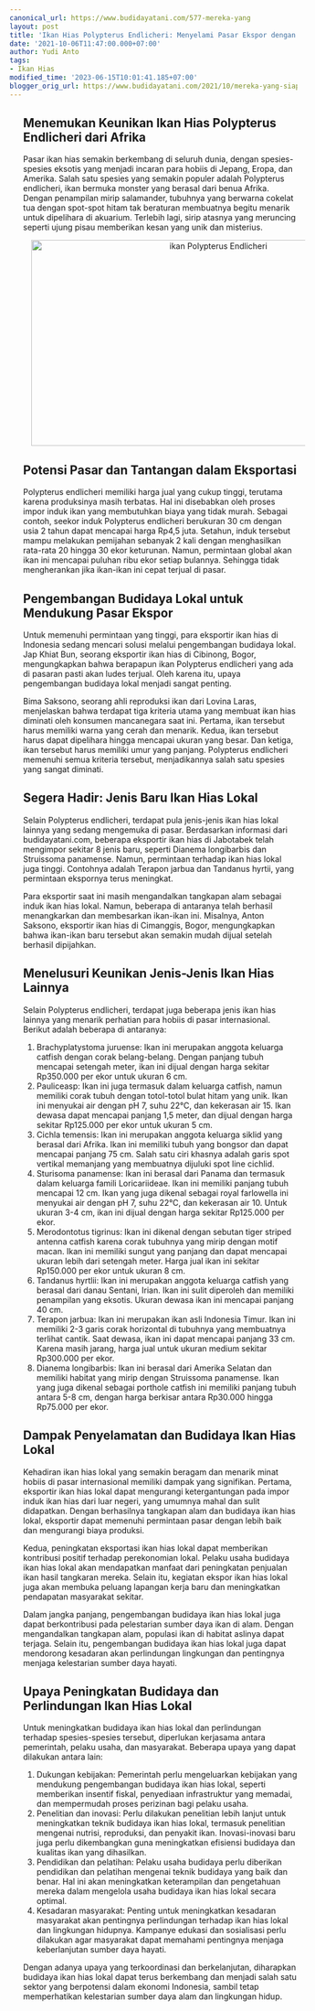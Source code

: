 ```yaml
---
canonical_url: https://www.budidayatani.com/577-mereka-yang
layout: post
title: 'Ikan Hias Polypterus Endlicheri: Menyelami Pasar Ekspor dengan Budidaya Lokal'
date: '2021-10-06T11:47:00.000+07:00'
author: Yudi Anto
tags:
- Ikan Hias
modified_time: '2023-06-15T10:01:41.185+07:00'
blogger_orig_url: https://www.budidayatani.com/2021/10/mereka-yang-siap-melejit-di-pasar-ikan.html
---
```


<ol><h2>Menemukan Keunikan Ikan Hias Polypterus Endlicheri dari Afrika</h2><p>Pasar ikan hias semakin berkembang di seluruh dunia, dengan spesies-spesies eksotis yang menjadi incaran para hobiis di Jepang, Eropa, dan Amerika. Salah satu spesies yang semakin populer adalah Polypterus endlicheri, ikan bermuka monster yang berasal dari benua Afrika. Dengan penampilan mirip salamander, tubuhnya yang berwarna cokelat tua dengan spot-spot hitam tak beraturan membuatnya begitu menarik untuk dipelihara di akuarium. Terlebih lagi, sirip atasnya yang meruncing seperti ujung pisau memberikan kesan yang unik dan misterius.</p><div class="separator" style="clear: both; text-align: center;"><a href="https://blogger.googleusercontent.com/img/b/R29vZ2xl/AVvXsEjXhkFjgprLeitgFr2fftS6ayaXhofO9B0rjvDu2XXg14tAbcVX1hlStD9jiRkyIvO6WYMCPclCUMone9UlYmXQTWtVJR-oTJnx8RqUoy8gCTXjHosY_FsexhFXR4D3pB3ZCtZn42vzWaZguMcIgLxIqN0xizmUU49byXDfw1z6JJDDkq0UObZZPktzJQ/s2133/Polypterus%20Endlicheri.jpg" imageanchor="1" style="margin-left: 1em; margin-right: 1em;"><img alt="ikan Polypterus Endlicheri" border="0" data-original-height="1200" data-original-width="2133" height="360" src="https://blogger.googleusercontent.com/img/b/R29vZ2xl/AVvXsEjXhkFjgprLeitgFr2fftS6ayaXhofO9B0rjvDu2XXg14tAbcVX1hlStD9jiRkyIvO6WYMCPclCUMone9UlYmXQTWtVJR-oTJnx8RqUoy8gCTXjHosY_FsexhFXR4D3pB3ZCtZn42vzWaZguMcIgLxIqN0xizmUU49byXDfw1z6JJDDkq0UObZZPktzJQ/w640-h360/Polypterus%20Endlicheri.jpg" width="640" /></a></div><h2>Potensi Pasar dan Tantangan dalam Eksportasi</h2><p>Polypterus endlicheri memiliki harga jual yang cukup tinggi, terutama karena produksinya masih terbatas. Hal ini disebabkan oleh proses impor induk ikan yang membutuhkan biaya yang tidak murah. Sebagai contoh, seekor induk Polypterus endlicheri berukuran 30 cm dengan usia 2 tahun dapat mencapai harga Rp4,5 juta. Setahun, induk tersebut mampu melakukan pemijahan sebanyak 2 kali dengan menghasilkan rata-rata 20 hingga 30 ekor keturunan. Namun, permintaan global akan ikan ini mencapai puluhan ribu ekor setiap bulannya. Sehingga tidak mengherankan jika ikan-ikan ini cepat terjual di pasar.</p><h2>Pengembangan Budidaya Lokal untuk Mendukung Pasar Ekspor</h2><p>Untuk memenuhi permintaan yang tinggi, para eksportir ikan hias di Indonesia sedang mencari solusi melalui pengembangan budidaya lokal. Jap Khiat Bun, seorang eksportir ikan hias di Cibinong, Bogor, mengungkapkan bahwa berapapun ikan Polypterus endlicheri yang ada di pasaran pasti akan ludes terjual. Oleh karena itu, upaya pengembangan budidaya lokal menjadi sangat penting.</p><p>Bima Saksono, seorang ahli reproduksi ikan dari Lovina Laras, menjelaskan bahwa terdapat tiga kriteria utama yang membuat ikan hias diminati oleh konsumen mancanegara saat ini. Pertama, ikan tersebut harus memiliki warna yang cerah dan menarik. Kedua, ikan tersebut harus dapat dipelihara hingga mencapai ukuran yang besar. Dan ketiga, ikan tersebut harus memiliki umur yang panjang. Polypterus endlicheri memenuhi semua kriteria tersebut, menjadikannya salah satu spesies yang sangat diminati.</p><h2>Segera Hadir: Jenis Baru Ikan Hias Lokal</h2><p>Selain Polypterus endlicheri, terdapat pula jenis-jenis ikan hias lokal lainnya yang sedang mengemuka di pasar. Berdasarkan informasi dari budidayatani.com, beberapa eksportir ikan hias di Jabotabek telah mengimpor sekitar 8 jenis baru, seperti Dianema longibarbis dan Struissoma panamense. Namun, permintaan terhadap ikan hias lokal juga tinggi. Contohnya adalah Terapon jarbua dan Tandanus hyrtii, yang permintaan ekspornya terus meningkat.</p><p>Para eksportir saat ini masih mengandalkan tangkapan alam sebagai induk ikan hias lokal. Namun, beberapa di antaranya telah berhasil menangkarkan dan membesarkan ikan-ikan ini. Misalnya, Anton Saksono, eksportir ikan hias di Cimanggis, Bogor, mengungkapkan bahwa ikan-ikan baru tersebut akan semakin mudah dijual setelah berhasil dipijahkan.</p><h2>Menelusuri Keunikan Jenis-Jenis Ikan Hias Lainnya</h2><p>Selain Polypterus endlicheri, terdapat juga beberapa jenis ikan hias lainnya yang menarik perhatian para hobiis di pasar internasional. Berikut adalah beberapa di antaranya:</p><ol><li>Brachyplatystoma juruense: Ikan ini merupakan anggota keluarga catfish dengan corak belang-belang. Dengan panjang tubuh mencapai setengah meter, ikan ini dijual dengan harga sekitar Rp350.000 per ekor untuk ukuran 6 cm.</li><li>Pauliceasp: Ikan ini juga termasuk dalam keluarga catfish, namun memiliki corak tubuh dengan totol-totol bulat hitam yang unik. Ikan ini menyukai air dengan pH 7, suhu 22°C, dan kekerasan air 15. Ikan dewasa dapat mencapai panjang 1,5 meter, dan dijual dengan harga sekitar Rp125.000 per ekor untuk ukuran 5 cm.</li><li>Cichla temensis: Ikan ini merupakan anggota keluarga siklid yang berasal dari Afrika. Ikan ini memiliki tubuh yang bongsor dan dapat mencapai panjang 75 cm. Salah satu ciri khasnya adalah garis spot vertikal memanjang yang membuatnya dijuluki spot line cichlid.</li><li>Sturisoma panamense: Ikan ini berasal dari Panama dan termasuk dalam keluarga famili Loricariideae. Ikan ini memiliki panjang tubuh mencapai 12 cm. Ikan yang juga dikenal sebagai royal farlowella ini menyukai air dengan pH 7, suhu 22°C, dan kekerasan air 10. Untuk ukuran 3-4 cm, ikan ini dijual dengan harga sekitar Rp125.000 per ekor.</li><li>Merodontotus tigrinus: Ikan ini dikenal dengan sebutan tiger striped antenna catfish karena corak tubuhnya yang mirip dengan motif macan. Ikan ini memiliki sungut yang panjang dan dapat mencapai ukuran lebih dari setengah meter. Harga jual ikan ini sekitar Rp150.000 per ekor untuk ukuran 8 cm.</li><li>Tandanus hyrtlii: Ikan ini merupakan anggota keluarga catfish yang berasal dari danau Sentani, Irian. Ikan ini sulit diperoleh dan memiliki penampilan yang eksotis. Ukuran dewasa ikan ini mencapai panjang 40 cm.</li><li>Terapon jarbua: Ikan ini merupakan ikan asli Indonesia Timur. Ikan ini memiliki 2-3 garis corak horizontal di tubuhnya yang membuatnya terlihat cantik. Saat dewasa, ikan ini dapat mencapai panjang 33 cm. Karena masih jarang, harga jual untuk ukuran medium sekitar Rp300.000 per ekor.</li><li>Dianema longibarbis: Ikan ini berasal dari Amerika Selatan dan memiliki habitat yang mirip dengan Struissoma panamense. Ikan yang juga dikenal sebagai porthole catfish ini memiliki panjang tubuh antara 5-8 cm, dengan harga berkisar antara Rp30.000 hingga Rp75.000 per ekor.</li></ol><h2>Dampak Penyelamatan dan Budidaya Ikan Hias Lokal</h2><p>Kehadiran ikan hias lokal yang semakin beragam dan menarik minat hobiis di pasar internasional memiliki dampak yang signifikan. Pertama, eksportir ikan hias lokal dapat mengurangi ketergantungan pada impor induk ikan hias dari luar negeri, yang umumnya mahal dan sulit didapatkan. Dengan berhasilnya tangkapan alam dan budidaya ikan hias lokal, eksportir dapat memenuhi permintaan pasar dengan lebih baik dan mengurangi biaya produksi.</p><p>Kedua, peningkatan eksportasi ikan hias lokal dapat memberikan kontribusi positif terhadap perekonomian lokal. Pelaku usaha budidaya ikan hias lokal akan mendapatkan manfaat dari peningkatan penjualan ikan hasil tangkaran mereka. Selain itu, kegiatan ekspor ikan hias lokal juga akan membuka peluang lapangan kerja baru dan meningkatkan pendapatan masyarakat sekitar.</p><p>Dalam jangka panjang, pengembangan budidaya ikan hias lokal juga dapat berkontribusi pada pelestarian sumber daya ikan di alam. Dengan mengandalkan tangkapan alam, populasi ikan di habitat aslinya dapat terjaga. Selain itu, pengembangan budidaya ikan hias lokal juga dapat mendorong kesadaran akan perlindungan lingkungan dan pentingnya menjaga kelestarian sumber daya hayati.</p><h2>Upaya Peningkatan Budidaya dan Perlindungan Ikan Hias Lokal</h2><p>Untuk meningkatkan budidaya ikan hias lokal dan perlindungan terhadap spesies-spesies tersebut, diperlukan kerjasama antara pemerintah, pelaku usaha, dan masyarakat. Beberapa upaya yang dapat dilakukan antara lain:</p><ol><li>Dukungan kebijakan: Pemerintah perlu mengeluarkan kebijakan yang mendukung pengembangan budidaya ikan hias lokal, seperti memberikan insentif fiskal, penyediaan infrastruktur yang memadai, dan mempermudah proses perizinan bagi pelaku usaha.</li><li>Penelitian dan inovasi: Perlu dilakukan penelitian lebih lanjut untuk meningkatkan teknik budidaya ikan hias lokal, termasuk penelitian mengenai nutrisi, reproduksi, dan penyakit ikan. Inovasi-inovasi baru juga perlu dikembangkan guna meningkatkan efisiensi budidaya dan kualitas ikan yang dihasilkan.</li><li>Pendidikan dan pelatihan: Pelaku usaha budidaya perlu diberikan pendidikan dan pelatihan mengenai teknik budidaya yang baik dan benar. Hal ini akan meningkatkan keterampilan dan pengetahuan mereka dalam mengelola usaha budidaya ikan hias lokal secara optimal.</li><li>Kesadaran masyarakat: Penting untuk meningkatkan kesadaran masyarakat akan pentingnya perlindungan terhadap ikan hias lokal dan lingkungan hidupnya. Kampanye edukasi dan sosialisasi perlu dilakukan agar masyarakat dapat memahami pentingnya menjaga keberlanjutan sumber daya hayati.</li></ol><p>Dengan adanya upaya yang terkoordinasi dan berkelanjutan, diharapkan budidaya ikan hias lokal dapat terus berkembang dan menjadi salah satu sektor yang berpotensi dalam ekonomi Indonesia, sambil tetap memperhatikan kelestarian sumber daya alam dan lingkungan hidup.</p></ol>